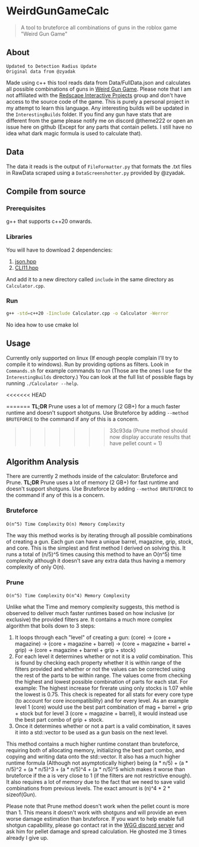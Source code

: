 # WeirdGunGameCalc
> A tool to bruteforce all combinations of guns in the roblox game "Weird Gun Game"

## About
`Updated to Detection Radius Update`<br/>
`Original data from @zyadak`<br/>

Made using c++ this tool reads data from Data/FullData.json and calculates all possible combinations of guns in [Weird Gun Game](https://www.roblox.com/games/94590879393563/Weird-Gun-Game-UPDATE). Please note that I am not affiliated with the [Redscape Interactive Projects](https://www.roblox.com/communities/35232296/Redscape-Interactive-Projects#!/about) group and don't have access to the source code of the game. 
This is purely a personal project in my attempt to learn this language. Any interesting builds will be updated in the `InterestingBuilds` folder.
If you find any gun have stats that are different from the game please notify me on discord @theme222 or open an issue here on github (Except for any parts that contain pellets. I still have no idea what dark magic formula is used to calculate that).

## Data
The data it reads is the output of `FileFormatter.py` that formats the .txt files in RawData scraped using a `DataScreenshotter.py` provided by @zyadak.

## Compile from source
### Prerequisites
g++ that supports c++20 onwards.

### Libraries
You will have to download 2 dependencies:

1. [json.hpp](https://github.com/nlohmann/json/releases)
2. [CLI11.hpp](https://www.github.com/CLIUtils/CLI11/releases)

And add it to a new directory called `include` in the same directory as `Calculator.cpp`.

### Run
```sh
g++ -std=c++20 -Iinclude Calculator.cpp -o Calculator -Werror
```
No idea how to use cmake lol

## Usage
Currently only supported on linux (If enough people complain I'll try
to compile it to windows). Run by providing options as filters. Look in
`Commands.sh` for example commands to run (Those are the ones I use for the
`InterestingBuilds` directory.)  You can look at the full list of possible flags
by running `./Calculator --help`.

<<<<<<< HEAD

=======
**TL;DR** Prune uses a lot of memory (2 GB+) for a much faster runtime and doesn't support shotguns. Use Bruteforce by adding `--method BRUTEFORCE` to the command if any of this is a concern.
>>>>>>> 33c93da (Prune method should now display accurate results that have pellet count = 1)

## Algorithm Analysis

There are currently 2 methods inside of the calculator: Bruteforce and Prune.
**TL;DR** Prune uses a lot of memory (2 GB+) for fast runtime and doesn't support shotguns. Use Bruteforce by adding `--method BRUTEFORCE` to the command if any of this is a concern.

### Bruteforce

`O(n^5) Time Complexity`
`O(n) Memory Complexity`

The way this method works is by iterating through all possible combinations of
creating a gun. Each gun can have a unique barrel, magazine, grip, stock, and
core. This is the simplest and first method I derived on solving this. It runs a
total of (n/5)^5 times causing this method to have an O(n^5) time complexity
although it doesn't save any extra data thus having a memory complexity of only
O(n).

### Prune
`O(n^5) Time Complexity`
`O(n^4) Memory Complexity`

Unlike what the Time and memory complexity suggests, this method is observed to
deliver much faster runtimes based on how inclusive (or exclusive) the provided
filters are. It contains a much more complex algorithm that boils down to 3 steps:
1. It loops through each "level" of creating a gun: (core) -> (core + magazine) -> (core + magazine + barrel) -> (core + magazine + barrel + grip) -> (core + magazine + barrel + grip + stock)
2. For each level it determines whether or not it is a *valid* combination. This is found by checking each property whether it is within range of the filters provided and whether or not the values can be corrected using the rest of the parts to be within range. The values come from checking the highest and lowest possible combination of parts for each stat. For example: The highest increase for firerate using only stocks is 1.07 while the lowest is 0.75. This check is repeated for all stats for every core type (to account for core incompatibility) and for every level. As an example level 1 (core) would use the best part combination of mag + barrel + grip + stock but for level 3 (core + magazine + barrel), it would instead use the best part combo of grip + stock.
3. Once it determines whether or not a part is a valid combination, it saves it into a std::vector to be used as a gun basis on the next level.

This method contains a much higher runtime constant than bruteforce, requiring
both of allocating memory, initializing the best part combo, and copying and
writing data onto the std::vector. It also has a much higher runtime formula (Although not asymptotically higher)
being (a \* n/5) + (a \* n/5)^2 + (a \* n/5)^3 + (a \* n/5)^4 + (a \* n/5)^5
which makes it worse than bruteforce if the a is very close to 1 (if the filters
are not restrictive enough). It also requires a lot of memory due to the fact
that we need to save valid combinations from previous levels. The exact amount
is (n)^4 \* 2 \* sizeof(Gun).

Please note that Prune method doesn't work when the pellet count is more than 1.
This means it doesn't work with shotguns and will provide an even worse damage
estimation than bruteforce. If you want to help enable full shotgun capabillity,
please go contact rat in the [WGG discord server](https://discord.gg/UtBfweSh)
and ask him for pellet damage and spread calculation. He ghosted me 3 times
already I give up.
